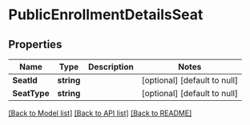 # PublicEnrollmentDetailsSeat

## Properties
Name | Type | Description | Notes
------------ | ------------- | ------------- | -------------
**SeatId** | **string** |  | [optional] [default to null]
**SeatType** | **string** |  | [optional] [default to null]

[[Back to Model list]](../README.md#documentation-for-models) [[Back to API list]](../README.md#documentation-for-api-endpoints) [[Back to README]](../README.md)

